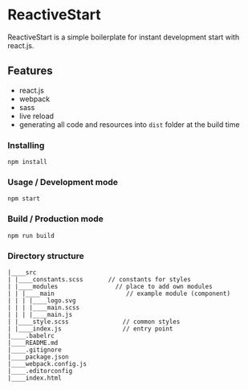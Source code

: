 # ReactiveStart

ReactiveStart is a simple boilerplate for instant development start with react.js.

## Features
* react.js
* webpack
* sass
* live reload
* generating all code and resources into `dist` folder at the build time

### Installing
```
npm install
```

### Usage / Development mode
```
npm start
```

### Build / Production mode
```
npm run build
```

### Directory structure 
```
|____src
| |____constants.scss       // constants for styles
| |____modules                // place to add own modules
| | |____main                    // example module (component)
| | | |____logo.svg
| | | |____main.scss
| | | |____main.js
| |____style.scss               // common styles
| |____index.js                 // entry point
|____.babelrc
|____README.md
|____.gitignore
|____package.json
|____webpack.config.js
|____.editorconfig
|____index.html
```
